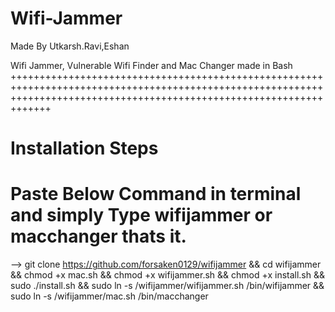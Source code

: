 # Wifi-Jammer          

Made By Utkarsh.Ravi,Eshan

Wifi Jammer, Vulnerable Wifi Finder and Mac Changer made in Bash
+++++++++++++++++++++++++++++++++++++++++++++++++++++++++++++++++++++++++++++++++++++++++++++++++++++++++++++++++++++++++++++++++++++++++++++++++++++++++++++++++++++++++
# Installation Steps
# Paste Below Command in terminal and simply Type wifijammer or macchanger thats it.
--> git clone https://github.com/forsaken0129/wifijammer && cd wifijammer && chmod +x mac.sh && chmod +x wifijammer.sh && chmod +x install.sh && sudo ./install.sh && sudo ln -s /wifijammer/wifijammer.sh /bin/wifijammer && sudo ln -s /wifijammer/mac.sh /bin/macchanger 
